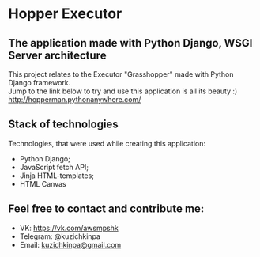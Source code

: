 # Hopper Executor
## The application made with Python Django, WSGI Server architecture

This project relates to the Executor "Grasshopper" made with Python Django framework.  
Jump to the link below to try and use this application is all its beauty :)  
http://hopperman.pythonanywhere.com/

## Stack of technologies
Technologies, that were used while creating this application:
* Python Django;
* JavaScript fetch API;
* Jinja HTML-templates;
* HTML Canvas

## Feel free to contact and contribute me:
* VK: https://vk.com/awsmpshk
* Telegram: @kuzichkinpa
* Email: kuzichkinpa@gmail.com
